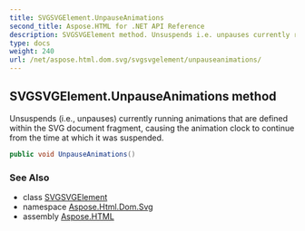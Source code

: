 ```yaml
---
title: SVGSVGElement.UnpauseAnimations
second_title: Aspose.HTML for .NET API Reference
description: SVGSVGElement method. Unsuspends i.e. unpauses currently running animations that are defined within the SVG document fragment causing the animation clock to continue from the time at which it was suspended
type: docs
weight: 240
url: /net/aspose.html.dom.svg/svgsvgelement/unpauseanimations/
---
```

## SVGSVGElement.UnpauseAnimations method

Unsuspends (i.e., unpauses) currently running animations that are defined within the SVG document fragment, causing the animation clock to continue from the time at which it was suspended.

```csharp
public void UnpauseAnimations()
```

### See Also

* class [SVGSVGElement](../)
* namespace [Aspose.Html.Dom.Svg](../../svgsvgelement/)
* assembly [Aspose.HTML](../../../)
